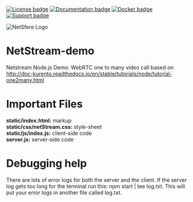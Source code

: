 [![License badge](https://img.shields.io/badge/license-Apache2-orange.svg)](http://www.apache.org/licenses/LICENSE-2.0)
[![Documentation badge](https://readthedocs.org/projects/fiware-orion/badge/?version=latest)](http://doc-kurento.readthedocs.org/en/latest/)
[![Docker badge](https://img.shields.io/docker/pulls/fiware/orion.svg)](https://hub.docker.com/r/fiware/stream-oriented-kurento/)
[![Support badge]( https://img.shields.io/badge/support-sof-yellowgreen.svg)](http://stackoverflow.com/questions/tagged/kurento)

<img id="logo-header" src="https://admin.netsfere.com/images/emailLogo.png" alt="NetSfere Logo">

NetStream-demo
=====================

Netstream Node.js Demo: WebRTC one to many video call based on http://doc-kurento.readthedocs.io/en/stable/tutorials/node/tutorial-one2many.html

Important Files
=====================

<b>static/index.html:</b> markup <br>
<b>static/css/netStream.css:</b> style-sheet <br>
<b>static/js/index.js:</b> client-side code <br>
<b>server.js:</b> server-side code

Debugging help
=====================

There are lots of error logs for both the server and the client.
If the server log gets too long for the terminal run this: npm start | tee log.txt.
This will put your error logs in another file called log.txt.

